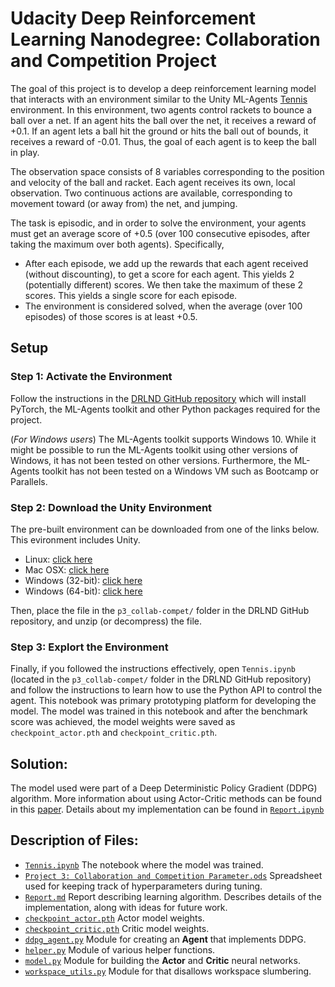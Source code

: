 # Udacity Deep Reinforcement Learning Nanodegree: Collaboration and Competition Project  

The goal of this project is to develop a deep reinforcement learning model that interacts with an environment similar to the Unity ML-Agents [Tennis](https://github.com/Unity-Technologies/ml-agents/blob/master/docs/Learning-Environment-Examples.md#tennis) environment.  In this environment, two agents control rackets to bounce a ball over a net. If an agent hits the ball over the net, it receives a reward of +0.1. If an agent lets a ball hit the ground or hits the ball out of bounds, it receives a reward of -0.01. Thus, the goal of each agent is to keep the ball in play.

The observation space consists of 8 variables corresponding to the position and velocity of the ball and racket. Each agent receives its own, local observation. Two continuous actions are available, corresponding to movement toward (or away from) the net, and jumping.

The task is episodic, and in order to solve the environment, your agents must get an average score of +0.5 (over 100 consecutive episodes, after taking the maximum over both agents). Specifically,  
* After each episode, we add up the rewards that each agent received (without discounting), to get a score for each agent. This yields 2 (potentially different) scores. We then take the maximum of these 2 scores. This yields a single score for each episode. 
* The environment is considered solved, when the average (over 100 episodes) of those scores is at least +0.5.

## Setup  
### Step 1: Activate the Environment
Follow the instructions in the [DRLND GitHub repository](https://github.com/udacity/deep-reinforcement-learning#dependencies) which will install PyTorch, the ML-Agents toolkit and other Python packages required for the project.

(*For Windows users*) The ML-Agents toolkit supports Windows 10. While it might be possible to run the ML-Agents toolkit using other versions of Windows, it has not been tested on other versions. Furthermore, the ML-Agents toolkit has not been tested on a Windows VM such as Bootcamp or Parallels.

### Step 2: Download the Unity Environment
The pre-built environment can be downloaded from one of the links below.  This evironment includes Unity.  
- Linux: [click here](https://s3-us-west-1.amazonaws.com/udacity-drlnd/P3/Tennis/Tennis_Linux.zip)
- Mac OSX: [click here](https://s3-us-west-1.amazonaws.com/udacity-drlnd/P3/Tennis/Tennis.app.zip)
- Windows (32-bit): [click here](https://s3-us-west-1.amazonaws.com/udacity-drlnd/P3/Tennis/Tennis_Windows_x86.zip)
- Windows (64-bit): [click here](https://s3-us-west-1.amazonaws.com/udacity-drlnd/P3/Tennis/Tennis_Windows_x86_64.zip)

Then, place the file in the `p3_collab-compet/` folder in the DRLND GitHub repository, and unzip (or decompress) the file.

### Step 3: Explort the Environment
Finally, if you followed the instructions effectively, open `Tennis.ipynb` (located in the `p3_collab-compet/` folder in the DRLND GitHub repository) and follow the instructions to learn how to use the Python API to control the agent.  This notebook was primary prototyping platform for developing the model.  The model was trained in this notebook and after the benchmark score was achieved, the model weights were saved as `checkpoint_actor.pth` and `checkpoint_critic.pth`.  

## Solution:  
The model used were part of a Deep Deterministic Policy Gradient (DDPG) algorithm.  More information about using Actor-Critic methods can be found in this [paper](https://arxiv.org/abs/1509.02971).  Details about my implementation can be found in [`Report.ipynb`]()

## Description of Files:  
* [`Tennis.ipynb`]()  The notebook where the model was trained.  
* [`Project 3: Collaboration and Competition Parameter.ods`]()  Spreadsheet used for keeping track of hyperparameters during tuning.  
* [`Report.md`]()  Report describing learning algorithm. Describes details of the implementation, along with ideas for future work. 
* [`checkpoint_actor.pth`]()  Actor model weights.  
* [`checkpoint_critic.pth`]()  Critic model weights.  
* [`ddpg_agent.py`]()  Module for creating an **Agent** that implements DDPG.  
* [`helper.py`]()  Module of various helper functions.  
* [`model.py`]()  Module for building the **Actor** and **Critic** neural networks.  
* [`workspace_utils.py`]()  Module for that disallows workspace slumbering.  
